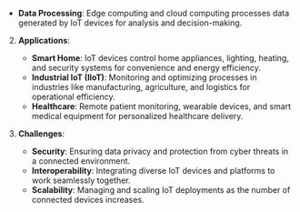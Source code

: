    - **Data Processing**: Edge computing and cloud computing processes data generated by IoT devices for analysis and decision-making.

2. **Applications**:
   - **Smart Home**: IoT devices control home appliances, lighting, heating, and security systems for convenience and energy efficiency.
   - **Industrial IoT (IIoT)**: Monitoring and optimizing processes in industries like manufacturing, agriculture, and logistics for operational efficiency.
   - **Healthcare**: Remote patient monitoring, wearable devices, and smart medical equipment for personalized healthcare delivery.

3. **Challenges**:
   - **Security**: Ensuring data privacy and protection from cyber threats in a connected environment.
   - **Interoperability**: Integrating diverse IoT devices and platforms to work seamlessly together.
   - **Scalability**: Managing and scaling IoT deployments as the number of connected devices increases.
